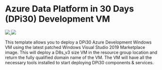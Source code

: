 # Azure Data Platform in 30 Days (DPi30) Development VM

<a href="https://portal.azure.com/#create/Microsoft.Template/uri/https%3A%2F%2Fraw.githubusercontent.com%2FDPi30-Team%2FARM%2Fmaster%2Fdev-vm%2Fazuredeploy.json" target="_blank">
    <img src="http://azuredeploy.net/deploybutton.png"/>
</a>

<a href="http://armviz.io/#/?load=https%3A%2F%2Fraw.githubusercontent.com%2FDPi30-Team%2FARM%2Fmaster%2Fdev-vm%2Fazuredeploy.json" target="_blank">
    <img src="http://armviz.io/visualizebutton.png"/>
</a>

This template allows you to deploy a DPi30 Azure Development Windows VM using the latest patched Windows Visual Studio 2019 Marketplace image. This will deploy a D8s_v3 size VM in the resource group location and return the fully qualified domain name of the VM. The VM will have all the necessary tools installed to start deploying DPi30 components & services.

